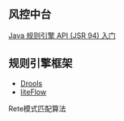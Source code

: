 ## 风控中台

[Java 规则引擎 API (JSR 94) 入门](https://www.oracle.com/technical-resources/articles/javase/javarule.html)

## 规则引擎框架

* [Drools](https://www.drools.org/)
* [liteFlow](https://liteflow.yomahub.com/docs/)

Rete模式匹配算法

